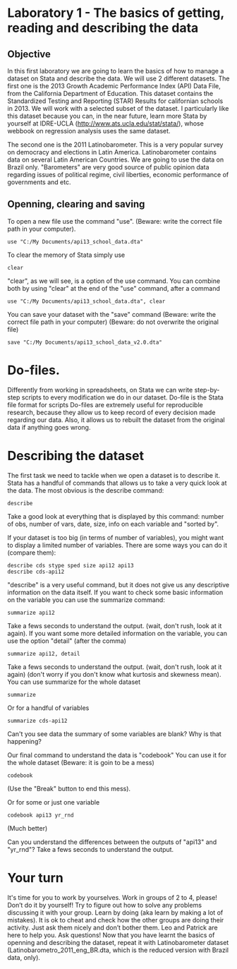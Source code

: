 # Laboratory 1 - The basics of getting, reading and describing the data

## Objective

In this first laboratory we are going to learn the basics of how to manage a dataset on Stata and describe the data. We will use 2 different datasets. The first one is the 2013 Growth Academic Performance Index (API) Data File, from the California Department of Education. This dataset contains the Standardized Testing and Reporting (STAR) Results for californian schools in 2013. We will work with a selected subset of the dataset. I particularly like this dataset because you can, in the near future, learn more Stata by yourself at IDRE-UCLA (http://www.ats.ucla.edu/stat/stata/), whose webbook on regression analysis uses the same dataset.

The second one is the 2011 Latinobarometer. This is a very popular survey on democracy and elections in Latin America. Latinobarometer contains data on several Latin American Countries. We are going to use the data on Brazil only. "Barometers" are very good source of public opinion data regarding issues of political regime, civil liberties, economic performance of governments and etc.

## Openning, clearing and saving

To open a new file use the command "use". (Beware: write the correct file path in your computer).

```
use "C:/My Documents/api13_school_data.dta"
```

To clear the memory of Stata simply use

```
clear
```

"clear", as we will see, is a option of the use command. You can combine both by using "clear" at the end of the "use" command, after a command

```
use "C:/My Documents/api13_school_data.dta", clear
```
You can save your dataset with the "save" command (Beware: write the correct file path in your computer) (Beware: do not overwrite the original file)

```
save "C:/My Documents/api13_school_data_v2.0.dta"
```

# Do-files.

Differently from working in spreadsheets, on Stata we can write step-by-step scripts to every modification we do in our dataset. Do-file is the Stata file format for scripts Do-files are extremely useful for reproducible research, because they allow us to keep record of every decision made regarding our data. Also, it allows us to rebuilt the dataset from the original data if anything goes wrong.

# Describing the dataset

The first task we need to tackle when we open a dataset is to describe it. Stata has a handful of commands that allows us to take a very quick look at the data. The most obvious is the describe command:

```
describe
```

Take a good look at everything that is displayed by this command: number of obs, number of vars, date, size, info on each variable and "sorted by".

If your dataset is too big (in terms of number of variables), you might want to  display a limited number of variables. There are some ways you can do it (compare them):

```
describe cds stype sped size api12 api13
describe cds-api12
```
"describe" is a very useful command, but it does not give us any descriptive information on the data itself. If you want to check some basic information on the variable you can use the summarize command:

```
summarize api12
```

Take a fews seconds to understand the output. (wait, don't rush, look at it again). If you want some more detailed information on the variable, you can use  the option "detail" (after the comma)

```
summarize api12, detail
```

Take a fews seconds to understand the output. (wait, don't rush, look at it again) (don't worry if you don't know what kurtosis and skewness mean). You can use summarize for the whole dataset

```
summarize
```

Or for a handful of variables

```
summarize cds-api12
```

Can't you see data the summary of some variables are blank? Why is that happening?

Our final command to understand the data is "codebook" You can use it for the whole dataset (Beware: it is goin to be a mess) 

```
codebook
```

(Use the "Break" button to end this mess).

Or for some or just one variable

```
codebook api13 yr_rnd
```

(Much better)

Can you understand the differences between the outputs of "api13" and "yr_rnd"? Take a fews seconds to understand the output.

# Your turn


It's time for you to work by yourselves. Work in groups of 2 to 4, please! Don’t do it by yourself! Try to figure out how to solve any problems discussing it with your group. Learn by doing (aka learn by making a lot of mistakes). It is ok to cheat and check how the other groups are doing their activity. Just ask them nicely and don’t bother them. Leo and Patrick are here to help you. Ask questions! Now that you have learnt the basics of openning and describing the dataset, repeat it with Latinobarometer dataset (Latinobarometro_2011_eng_BR.dta, which is the reduced version with Brazil data, only).

